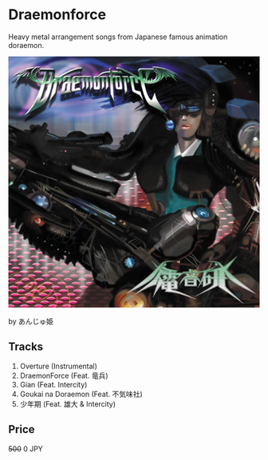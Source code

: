 # Draemonforce

Heavy metal arrangement songs from Japanese famous animation doraemon.

![Cover art](cover.jpg)

by あんじゅ姫

## Tracks

1. Overture (Instrumental)
2. DraemonForce (Feat. 竜兵)
3. Gian (Feat. Intercity)
4. Goukai na Doraemon (Feat. 不気味社)
5. 少年期 (Feat. 雄大 & Intercity)

## Price

~~500~~ 0 JPY